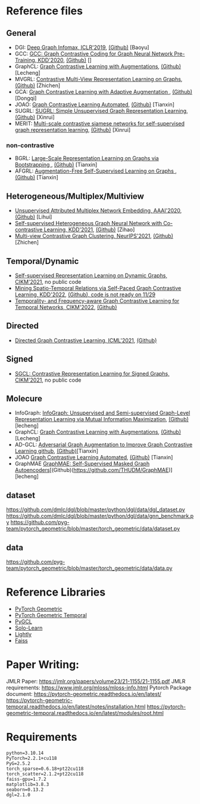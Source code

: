 [//]: # ()
[//]: # (# Plan)

[//]: # (1. Load the entire graph in the memory and use sparse computation for large graph)

[//]: # (2. Load Yaml file &#40;dictionary&#41; for hyper-parameters)

[//]: # (3. Different methods for different types of graphs)

[//]: # ()
[//]: # ()
[//]: # (# Updated file)

[//]: # (## Config.py)

[//]: # (1. model_config stores the hyper-parameters related to model, such as number of layers, hidden feature dimension, dropout rate, backbone, and etc.)

[//]: # (2. optimizer_config stores the hyper-parameters related to optimizer, such as learning rate, optimizer name &#40;e.g., adam, sgd&#41;, max epochs, patience, use_gpu, and etc.)

[//]: # (3. dataset_config stores the hyper-parameters related to dataset, such as the directory of dataset.)

[//]: # (4. ouput_config stores the hyper-parameters related to output model and output message.)

[//]: # ()
[//]: # ()
[//]: # (## main.py)

[//]: # (The main function)

[//]: # ()
[//]: # (## Dataload.py)

[//]: # (Preprocess and load the data)

[//]: # ()
[//]: # (## module.py)

[//]: # (Backbone of the graph neural network, such as GCN, GAT, GraphSAGE.)

# Reference files
## General
* DGI: [Deep Graph Infomax, ICLR'2019](https://arxiv.org/pdf/1809.10341.pdf), [(Github)](https://github.com/PetarV-/DGI) [Baoyu]
* GCC: [GCC: Graph Contrastive Coding for Graph Neural Network Pre-Training, KDD'2020](https://arxiv.org/pdf/2006.09963.pdf), [(Github)](https://github.com/THUDM/GCC) []
* GraphCL: [Graph Contrastive Learning with Augmentations](https://proceedings.nips.cc/paper/2020/file/3fe230348e9a12c13120749e3f9fa4cd-Paper.pdf), [(Github)](https://github.com/Shen-Lab/GraphCL) [Lecheng]
* MVGRL: [Contrastive Multi-View Representation Learning on Graphs](https://proceedings.mlr.press/v119/hassani20a/hassani20a.pdf), [(Github)](https://github.com/kavehhassani/mvgrl) [Zhichen]
* GCA: [Graph Contrastive Learning with Adaptive Augmentation
](https://arxiv.org/abs/2010.14945), [(Github)](https://github.com/CRIPAC-DIG/GCA) [Dongqi]
* JOAO: [Graph Contrastive Learning Automated](https://proceedings.mlr.press/v139/you21a.html), [(Github)](https://github.com/Shen-Lab/GraphCL_Automated) [Tianxin]
* SUGRL: [SUGRL: Simple Unsupervised Graph Representation Learning](https://ojs.aaai.org/index.php/AAAI/article/view/20748),[(Github)](https://github.com/YujieMo/SUGRL) [Xinrui]
* MERIT: [Multi-scale contrastive siamese networks for self-supervised graph representation learning](https://www.ijcai.org/proceedings/2021/0204.pdf), [(Github)](https://github.com/GRAND-Lab/MERIT) [Xinrui]

### non-contrastive
* BGRL: [Large-Scale Representation Learning on Graphs via Bootstrapping
](https://arxiv.org/abs/2102.06514), [(Github)](https://github.com/Namkyeong/BGRL_Pytorch) [Tianxin]
* AFGRL: [Augmentation-Free Self-Supervised Learning on Graphs
](https://arxiv.org/abs/2112.02472), [(Github)](https://github.com/Namkyeong/AFGRL) [Tianxin]

## Heterogeneous/Multiplex/Multiview
* [Unsupervised Attributed Multiplex Network Embedding, AAAI'2020](https://arxiv.org/pdf/1911.06750.pdf), [(Github)](https://github.com/pcy1302/DMGI) [Lihui]
* [Self-supervised Heterogeneous Graph Neural Network with Co-contrastive Learning, KDD'2021](https://arxiv.org/pdf/2105.09111.pdf), [(Github)](https://github.com/liun-online/HeCo) [Zihao]
* [Multi-view Contrastive Graph Clustering, NeurIPS'2021](https://proceedings.neurips.cc/paper/2021/file/10c66082c124f8afe3df4886f5e516e0-Paper.pdf), [(Github)](https://github.com/Panern/MCGC) [Zhichen]

## Temporal/Dynamic
* [Self-supervised Representation Learning on Dynamic Graphs, CIKM'2021](https://dl.acm.org/doi/pdf/10.1145/3459637.3482389), no public code
* [Mining Spatio-Temporal Relations via Self-Paced Graph Contrastive Learning, KDD'2022](https://dl.acm.org/doi/pdf/10.1145/3534678.3539422), [(Github), code is not ready on 11/29](https://github.com/RongfanLi98/SPGCL)
* [Temporality- and Frequency-aware Graph Contrastive Learning for Temporal Networks, CIKM'2022](https://dl.acm.org/doi/pdf/10.1145/3511808.3557469), [(Github)](https://github.com/ShiyinTan/TF-GCL)

## Directed
* [Directed Graph Contrastive Learning, ICML'2021](https://proceedings.neurips.cc/paper/2021/file/a3048e47310d6efaa4b1eaf55227bc92-Paper.pdf), [(Github)](https://github.com/flyingtango/DiGCL)

## Signed
* [SGCL: Contrastive Representation Learning for Signed Graphs, CIKM'2021](https://dl.acm.org/doi/pdf/10.1145/3459637.3482478), no public code

## Molecure
* InfoGraph: [InfoGraph: Unsupervised and Semi-supervised Graph-Level Representation Learning via Mutual Information Maximization](https://openreview.net/pdf?id=r1lfF2NYvH), [(Github)](https://github.com/sunfanyunn/InfoGraph)[lecheng]
* GraphCL: [Graph Contrastive Learning with Augmentations](https://proceedings.nips.cc/paper/2020/file/3fe230348e9a12c13120749e3f9fa4cd-Paper.pdf), [(Github)](https://github.com/Shen-Lab/GraphCL) [Lecheng]
* AD-GCL: [Adversarial Graph Augmentation to Improve Graph Contrastive Learning github](https://openreview.net/forum?id=ioyq7NsR1KJ), [(Github)](https://github.com/susheels/adgcl)[Tianxin]
* JOAO [Graph Contrastive Learning Automated](https://proceedings.mlr.press/v139/you21a.html), [(Github)](https://github.com/Shen-Lab/GraphCL_Automated)  [Tianxin]
* GraphMAE [GraphMAE: Self-Supervised Masked Graph Autoencoders](https://arxiv.org/pdf/2205.10803.pdf)[(Github)(https://github.com/THUDM/GraphMAE)] [lecheng]

## dataset
https://github.com/dmlc/dgl/blob/master/python/dgl/data/dgl_dataset.py
https://github.com/dmlc/dgl/blob/master/python/dgl/data/gnn_benchmark.py
https://github.com/pyg-team/pytorch_geometric/blob/master/torch_geometric/data/dataset.py

## data
https://github.com/pyg-team/pytorch_geometric/blob/master/torch_geometric/data/data.py

# Reference Libraries
- [PyTorch Geometric](https://github.com/pyg-team/pytorch_geometric)
- [PyTorch Geometric Temporal](https://github.com/benedekrozemberczki/pytorch_geometric_temporal)
- [PyGCL](https://github.com/PyGCL/PyGCL)
- [Solo-Learn](https://github.com/vturrisi/solo-learn)
- [Lightly](https://github.com/lightly-ai/lightly)
- [Faiss](https://github.com/facebookresearch/faiss)

# Paper Writing:
JMLR Paper: https://jmlr.org/papers/volume23/21-1155/21-1155.pdf
JMLR requirements: https://www.jmlr.org/mloss/mloss-info.html
Pytorch Package document: https://pytorch-geometric.readthedocs.io/en/latest/ 
https://pytorch-geometric-temporal.readthedocs.io/en/latest/notes/installation.html 
https://pytorch-geometric-temporal.readthedocs.io/en/latest/modules/root.html

# Requirements
```
python=3.10.14
PyTorch=2.2.1+cu118
PyG=2.5.2
torch_sparse=0.6.18+pt22cu118
torch_scatter=2.1.2+pt22cu118
faiss-gpu=1.7.2
matplotlib=3.8.3
seaborn=0.13.2
dgl=2.1.0
```
